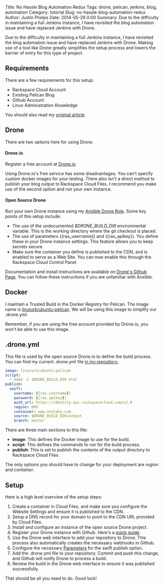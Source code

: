 Title: No Hassle Blog Automation Redux
Tags: drone, pelican, jenkins, blog, automation
Category: tutorial
Slug: no-hassle-blog-automation-redux
Author: Justin Phelps
Date: 2014-05-29 0:00
Summary: Due to the difficulty in maintaining a full Jenkins instance, I have revisited the blog automation issue and have replaced Jenkins with Drone.

Due to the difficulty in maintaining a full Jenkins instance, I have revisited the blog automation issue and have replaced Jenkins with Drone. Making use of a tool like Drone greatly simplifies the setup process and lowers the barrier of entry for this type of project.

## Requirements

There are a few requirements for this setup:

* Rackspace Cloud Account
* Existing Pelican Blog
* Github Account
* Linux Administration Knowledge

You should also read my [original article](|filename|/articles/no_hassle_blog_automation.markdown).

## Drone

There are two options here for using Drone.

#### Drone.io

Register a free account at [Drone.io](https://drone.io/).

Using Drone.io's free service has some disadvantages. You can't specify custom docker images for your testing. There also isn't a direct method to publish your blog output to Rackspace Cloud Files. I recommend you make use of the second option and run your own instance.

#### Open Source Drone

Run your own Drone instance using my [Ansible Drone Role](https://github.com/rack-roles/drone). Some key points of this setup include:

* The use of the undocumented *$DRONE_BUILD_DIR* environmental variable. This is the working directory where the git checkout is placed.
* The use of parameters {{rax_username}} and {{rax_apikey}}. You define these in your Drone instance settings. This feature allows you to keep secrets secure.
* Make sure the container you define is published to the CDN, and is enabled to serve as a Web Site. You can now enable this through the Rackspace Cloud Control Panel.

Documentation and install instructions are available on [Drone's Github Page](https://github.com/drone/drone#getting-started). You can follow these instructions if you are unfamiliar with Ansible.

## Docker

I maintain a Trusted Build in the Docker Registry for Pelican. The image name is [linuturk/ubuntu-pelican](https://index.docker.io/u/linuturk/ubuntu-pelican/). We will be using this image to simplify our .drone.yml.

Remember, if you are using the free account provided by Drone.io, you won't be able to use this image.

## .drone.yml

This file is used by the open source Drone.io to define the build process. You can find my current .drone.yml file [in my repository.](https://github.com/Linuturk/www.onitato.com/blob/master/.drone.yml)

```yaml
image: linuturk/ubuntu-pelican
script:
  - make -C $DRONE_BUILD_DIR html
publish:
  swift:
    username: {{rax_username}}
    password: {{rax_apikey}}
    auth_url: https://identity.api.rackspacecloud.com/v2.0
    region: ORD
    container: www.onitato.com
    source: $DRONE_BUILD_DIR/output
    branch: master
```

There are three main sections to this file:

* **image**: This defines the Docker image to use for the build.
* **script**: This defines the commands to run for the build process.
* **publish**: This is set to publish the contents of the output directory to Rackspace Cloud Files.

The only options you should have to change for your deployment are *region* and *container*.

## Setup

Here is a high level overview of the setup steps:

1. Create a container in Cloud Files, and make sure you configure the Website Settings and ensure it is published to the CDN.
1. Setup a DNS record for your domain to point to the CDN URL provided by Cloud Files.
1. Install and configure an instance of the open source Drone project.
1. Register your Drone instance with Github. Here's a [quick guide](http://drone.readthedocs.org/en/latest/setup.html#github).
1. Use the Drone web interface to add your repository to Drone. This process also automatically creates the necessary webhooks in Github.
1. Configure the necessary [Parameters](https://github.com/drone/drone#params-injection) for the swift publish option.
1. Add the .drone.yml file to your repository. Commit and push this change, and Github will notify Drone to process a build.
1. Review the build in the Drone web interface to ensure it was published successfully.

That should be all you need to do. Good luck!
